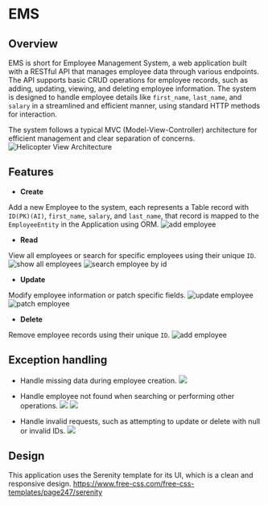 # EMS

## Overview
EMS is short for Employee Management System, a web application built with a RESTful API that manages employee data through various endpoints. The API supports basic CRUD operations for employee records, such as adding, updating, viewing, and deleting employee information. The system is designed to handle employee details like `first_name`, `last_name`, and `salary` in a streamlined and efficient manner, using standard HTTP methods for interaction.

The system follows a typical MVC (Model-View-Controller) architecture for efficient management and clear separation of concerns.
![Helicopter View Architecture](./Architecture.jpeg)

## Features
- **Create**

Add a new Employee to the system, each represents a Table record with `ID(PK)(AI)`, `first_name`, `salary`, and `last_name`, that record is mapped to the `EmployeeEntity` in the Application using ORM.
![add employee](./add.PNG)

- **Read**
   
View all employees or search for specific employees using their unique `ID`.
![show all employees](./showall.PNG)
![search employee by id](./search.PNG)

- **Update** 

Modify employee information or patch specific fields.
![update employee](./Update.PNG)
![patch employee ](./Patch.PNG)

- **Delete**
  
Remove employee records using their unique `ID`.
![add employee](./delete.PNG)

## Exception handling
- Handle missing data during employee creation.
![](./exception_add.PNG)
- Handle employee not found when searching or performing other operations.
![](./exception_search.PNG)
![](./exception_delete.PNG)


- Handle invalid requests, such as attempting to update or delete with null or invalid IDs.
![](./exception_patch_update.PNG)


## Design
This application uses the Serenity template for its UI, which is a clean and responsive design.
https://www.free-css.com/free-css-templates/page247/serenity

